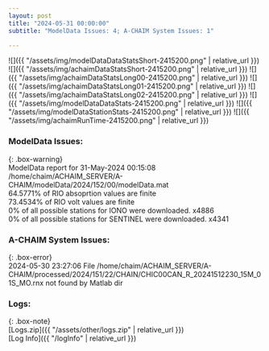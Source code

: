 ```yaml
---
layout: post
title: "2024-05-31 00:00:00"
subtitle: "ModelData Issues: 4; A-CHAIM System Issues: 1"

---
```


![]({{ "/assets/img/modelDataDataStatsShort-2415200.png" | relative_url }})
![]({{ "/assets/img/achaimDataStatsShort-2415200.png" | relative_url }})
![]({{ "/assets/img/achaimDataStatsLong00-2415200.png" | relative_url }})
![]({{ "/assets/img/achaimDataStatsLong01-2415200.png" | relative_url }})
![]({{ "/assets/img/achaimDataStatsLong02-2415200.png" | relative_url }})
![]({{ "/assets/img/modelDataDataStats-2415200.png" | relative_url }})
![]({{ "/assets/img/modelDataStationStats-2415200.png" | relative_url }})
![]({{ "/assets/img/achaimRunTime-2415200.png" | relative_url }})


### ModelData Issues:  
  
{: .box-warning}  
 ModelData report for 31-May-2024 00:15:08   
 /home/chaim/ACHAIM_SERVER/A-CHAIM/modelData/2024/152/00/modelData.mat   
 64.5771% of RIO absoprtion values are finite   
 73.4534% of RIO volt values are finite   
 0% of all possible stations for IONO were downloaded. x4886   
 0% of all possible stations for SENTINEL were downloaded. x4341   
  
### A-CHAIM System Issues:  
  
{: .box-error}  
2024-05-30 23:27:06 File /home/chaim/ACHAIM_SERVER/A-CHAIM/processed/2024/151/22/CHAIN/CHIC00CAN_R_20241512230_15M_01S_MO.rnx not found by Matlab dir  

### Logs:  
  
{: .box-note}  
[Logs.zip]({{ "/assets/other/logs.zip" | relative_url }})  
[Log Info]({{ "/logInfo" | relative_url }})  

